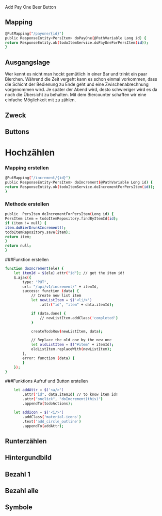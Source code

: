 Add Pay One Beer Button


## Mapping

```bash
@PutMapping("/payone/{id}")
public ResponseEntity<PersItem> doPayOne(@PathVariable Long id) {
return ResponseEntity.ok(todoItemService.doPayOneForPersItem(id));
}
```


## Ausgangslage
Wer kennt es nicht man hockt gemütlich in einer Bar und trinkt ein paar Bierchen. 
Während die Zeit vergeht kann es schon einmal vorkommen, dass die Schicht der Bedienung 
zu Ende geht und eine Zwischenabrechnung vorgenommen wird. Je später der Abend wird, desto schwieriger wird es da noch die Übersicht zu behalten. Mit dem Biercounter schaffen wir eine einfache Möglichkeit 
mit zu zählen.

## Zweck



## Buttons

# Hochzählen

### Mapping erstellen

```bash
@PutMapping("/increment/{id}")
public ResponseEntity<PersItem> doIncrement(@PathVariable Long id) {
return ResponseEntity.ok(todoItemService.doIncrementForPersItem(id));
}
```

### Methode erstellen

```bash
public  PersItem doIncrementForPersItem(Long id) {
PersItem item = todoItemRepository.findByItemId(id);
if (item != null) {
item.doBierDrunkIncrement();
todoItemRepository.save(item);
return item;
}
return null;
}
```
###Funktion erstellen

```bash
function doIncrement(ele) {
    let itemId = $(ele).attr("id"); // get the item id!
    $.ajax({
        type: "PUT",
        url: "/api/v1/increment/" + itemId,
        success: function (data) {
            // Create new list item
            let newListItem = $('<li/>')
                .attr("id", "item" + data.itemId);

            if (data.done) {
                // newListItem.addClass('completed')
            }

            createTodoRow(newListItem, data);

            // Replace the old one by the new one
            let oldListItem = $("#item" + itemId);
            oldListItem.replaceWith(newListItem);
        },
        error: function (data) {
        }
    });
}
```

###Funktions Aufruf und Button erstellen
```bash
    let addAttr = $('<a/>')
        .attr("id", data.itemId) // to know item id!
        .attr("onclick", "doIncrement(this)")
        .appendTo(todoActions);

    let addIcon = $('<i/>')
        .addClass('material-icons')
        .text('add_circle_outline')
        .appendTo(addAttr);
```
## Runterzählen

## Hintergundbild

## Bezahl 1

## Bezahl alle

## Symbole

